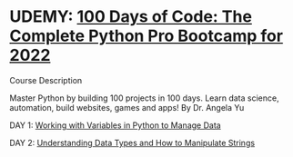 # UDEMY: [100 Days of Code: The Complete Python Pro Bootcamp for 2022](https://www.udemy.com/course/100-days-of-code/)
Course Description 

Master Python by building 100 projects in 100 days. Learn data science, automation, build websites, games and apps! By Dr. Angela Yu

DAY 1: [Working with Variables in Python to Manage Data](https://github.com/snurliza/Udemy-100DaysOfPython/tree/main/Day%201)

DAY 2: [Understanding Data Types and How to Manipulate Strings](https://github.com/snurliza/Udemy-100DaysOfPython/tree/main/Day%202)
